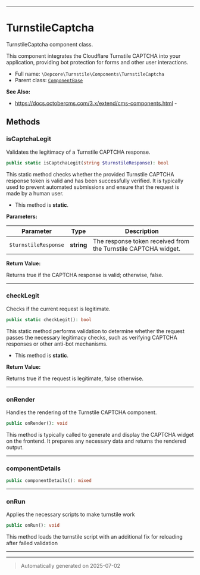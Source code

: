 ***

# TurnstileCaptcha

TurnstileCaptcha component class.

This component integrates the Cloudflare Turnstile CAPTCHA into your application,
providing bot protection for forms and other user interactions.

* Full name: `\Depcore\Turnstile\Components\TurnstileCaptcha`
* Parent class: [`ComponentBase`](../../../Cms/Classes/ComponentBase.md)

**See Also:**

* https://docs.octobercms.com/3.x/extend/cms-components.html - 




## Methods


### isCaptchaLegit

Validates the legitimacy of a Turnstile CAPTCHA response.

```php
public static isCaptchaLegit(string $turnstileResponse): bool
```

This static method checks whether the provided Turnstile CAPTCHA response token
is valid and has been successfully verified. It is typically used to prevent
automated submissions and ensure that the request is made by a human user.

* This method is **static**.




**Parameters:**

| Parameter | Type | Description |
|-----------|------|-------------|
| `$turnstileResponse` | **string** | The response token received from the Turnstile CAPTCHA widget. |


**Return Value:**

Returns true if the CAPTCHA response is valid; otherwise, false.




***

### checkLegit

Checks if the current request is legitimate.

```php
public static checkLegit(): bool
```

This static method performs validation to determine whether the request
passes the necessary legitimacy checks, such as verifying CAPTCHA responses
or other anti-bot mechanisms.

* This method is **static**.





**Return Value:**

Returns true if the request is legitimate, false otherwise.




***

### onRender

Handles the rendering of the Turnstile CAPTCHA component.

```php
public onRender(): void
```

This method is typically called to generate and display the CAPTCHA widget
on the frontend. It prepares any necessary data and returns the rendered output.










***

### componentDetails



```php
public componentDetails(): mixed
```












***

### onRun

Applies the necessary scripts to make turnstile work

```php
public onRun(): void
```

This method loads the turnstile script with an additional fix for reloading after failed validation










***


***
> Automatically generated on 2025-07-02
